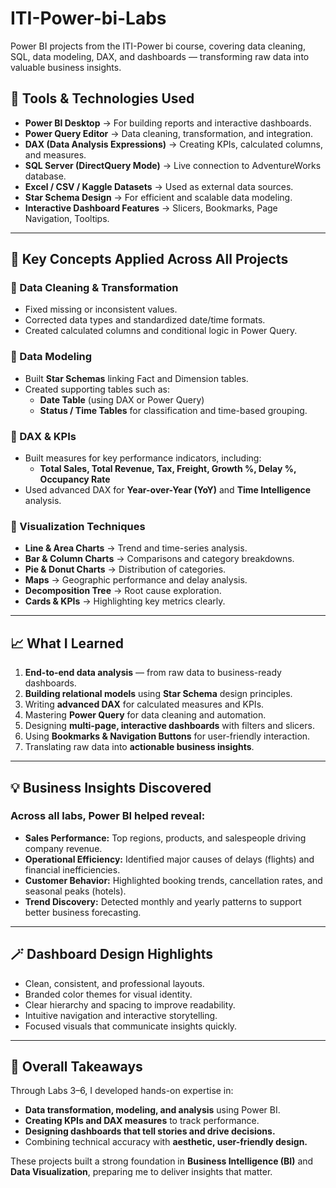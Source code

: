 # ITI-Power-bi-Labs
Power BI projects from the ITI-Power bi course, covering data cleaning, SQL, data modeling, DAX, and dashboards — transforming raw data into valuable business insights.

## 🧰 Tools & Technologies Used  
- **Power BI Desktop** → For building reports and interactive dashboards.  
- **Power Query Editor** → Data cleaning, transformation, and integration.  
- **DAX (Data Analysis Expressions)** → Creating KPIs, calculated columns, and measures.  
- **SQL Server (DirectQuery Mode)** → Live connection to AdventureWorks database.  
- **Excel / CSV / Kaggle Datasets** → Used as external data sources.  
- **Star Schema Design** → For efficient and scalable data modeling.  
- **Interactive Dashboard Features** → Slicers, Bookmarks, Page Navigation, Tooltips.  

---

## 🧩 Key Concepts Applied Across All Projects  

### 🔹 Data Cleaning & Transformation  
- Fixed missing or inconsistent values.  
- Corrected data types and standardized date/time formats.  
- Created calculated columns and conditional logic in Power Query.  

### 🔹 Data Modeling  
- Built **Star Schemas** linking Fact and Dimension tables.  
- Created supporting tables such as:  
  - **Date Table** (using DAX or Power Query)  
  - **Status / Time Tables** for classification and time-based grouping.  

### 🔹 DAX & KPIs  
- Built measures for key performance indicators, including:  
  - **Total Sales, Total Revenue, Tax, Freight, Growth %, Delay %, Occupancy Rate**  
- Used advanced DAX for **Year-over-Year (YoY)** and **Time Intelligence** analysis.  

### 🔹 Visualization Techniques  
- **Line & Area Charts** → Trend and time-series analysis.  
- **Bar & Column Charts** → Comparisons and category breakdowns.  
- **Pie & Donut Charts** → Distribution of categories.  
- **Maps** → Geographic performance and delay analysis.  
- **Decomposition Tree** → Root cause exploration.  
- **Cards & KPIs** → Highlighting key metrics clearly.  

---

## 📈 What I Learned  
1. **End-to-end data analysis** — from raw data to business-ready dashboards.  
2. **Building relational models** using **Star Schema** design principles.  
3. Writing **advanced DAX** for calculated measures and KPIs.  
4. Mastering **Power Query** for data cleaning and automation.  
5. Designing **multi-page, interactive dashboards** with filters and slicers.  
6. Using **Bookmarks & Navigation Buttons** for user-friendly interaction.  
7. Translating raw data into **actionable business insights**.  

---

## 💡 Business Insights Discovered  

### Across all labs, Power BI helped reveal:  
- **Sales Performance:** Top regions, products, and salespeople driving company revenue.  
- **Operational Efficiency:** Identified major causes of delays (flights) and financial inefficiencies.  
- **Customer Behavior:** Highlighted booking trends, cancellation rates, and seasonal peaks (hotels).  
- **Trend Discovery:** Detected monthly and yearly patterns to support better business forecasting.  

---

## 🪄 Dashboard Design Highlights  
- Clean, consistent, and professional layouts.  
- Branded color themes for visual identity.  
- Clear hierarchy and spacing to improve readability.  
- Intuitive navigation and interactive storytelling.  
- Focused visuals that communicate insights quickly.  

---

## 🧭 Overall Takeaways  

Through Labs 3–6, I developed hands-on expertise in:  
- **Data transformation, modeling, and analysis** using Power BI.  
- **Creating KPIs and DAX measures** to track performance.  
- **Designing dashboards that tell stories and drive decisions.**  
- Combining technical accuracy with **aesthetic, user-friendly design.**  

These projects built a strong foundation in **Business Intelligence (BI)** and **Data Visualization**, preparing me to deliver insights that matter.  
